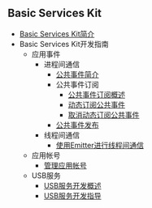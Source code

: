 ## Basic Services Kit

- [Basic Services Kit简介](../application-models/basic-services-kit-overview.md)
- Basic Services Kit开发指南
  - 应用事件
    - 进程间通信
      - [公共事件简介](../application-models/common-event-overview.md)
      - 公共事件订阅
        - [公共事件订阅概述](../application-models/common-event-subscription-overview.md)
        - [动态订阅公共事件](../application-models/common-event-subscription.md)
        - [取消动态订阅公共事件](../application-models/common-event-unsubscription.md)
      - [公共事件发布](../application-models/common-event-publish.md)
    - 线程间通信
      -  [使用Emitter进行线程间通信](../application-models/itc-with-emitter.md)
  - 应用帐号
    - [管理应用帐号](../account/manage-application-account.md)
  - USB服务
    - [USB服务开发概述](../device/usb-overview.md)
    - [USB服务开发指导](../device/usb-guidelines.md)